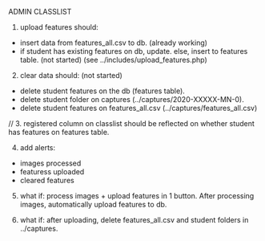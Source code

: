 ADMIN CLASSLIST

1. upload features should:

- insert data from features_all.csv to db. (already working)
- if student has existing features on db, update. else, insert to features table. (not started) (see ../includes/upload_features.php)

2. clear data should: (not started)

- delete student features on the db (features table).
- delete student folder on captures (../captures/2020-XXXXX-MN-0).
- delete student features on features_all.csv (../captures/features_all.csv)

// 3. registered column on classlist should be reflected on whether student has features on features table. 

4. add alerts:

- images processed
- featuress uploaded
- cleared features

5. what if: process images + upload features in 1 button. After processing images, automatically upload features to db.

6. what if: after uploading, delete features_all.csv and student folders in ../captures.
